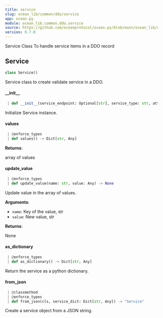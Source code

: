 ```yaml
---
title: service
slug: ocean_lib/common/ddo/service
app: ocean.py
module: ocean_lib.common.ddo.service
source: https://github.com/oceanprotocol/ocean.py/blob/main/ocean_lib/common/ddo/service.py
version: 0.7.0
---
```

Service Class
To handle service items in a DDO record

## Service

```python
class Service()
```

Service class to create validate service in a DDO.

#### \_\_init\_\_

```python
 | def __init__(service_endpoint: Optional[str], service_type: str, attributes: Optional[Dict], other_values: Optional[Dict[str, Any]] = None, index: Optional[int] = None) -> None
```

Initialize Service instance.

#### values

```python
 | @enforce_types
 | def values() -> Dict[str, Any]
```

**Returns**:

array of values

#### update\_value

```python
 | @enforce_types
 | def update_value(name: str, value: Any) -> None
```

Update value in the array of values.

**Arguments**:

- `name`: Key of the value, str
- `value`: New value, str

**Returns**:

None

#### as\_dictionary

```python
 | @enforce_types
 | def as_dictionary() -> Dict[str, Any]
```

Return the service as a python dictionary.

#### from\_json

```python
 | @classmethod
 | @enforce_types
 | def from_json(cls, service_dict: Dict[str, Any]) -> "Service"
```

Create a service object from a JSON string.

